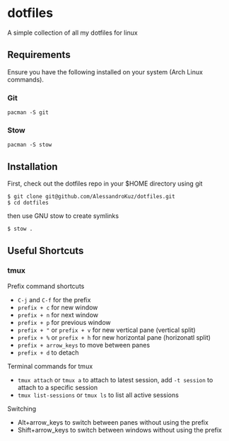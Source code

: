 # dotfiles
A simple collection of all my dotfiles for linux

## Requirements

Ensure you have the following installed on your system (Arch Linux commands).

### Git

```
pacman -S git
```

### Stow

```
pacman -S stow
```

## Installation

First, check out the dotfiles repo in your $HOME directory using git

```
$ git clone git@github.com/AlessandroKuz/dotfiles.git
$ cd dotfiles
```

then use GNU stow to create symlinks

```
$ stow .
```

## Useful Shortcuts
### tmux
Prefix command shortcuts
- `C-j` and `C-f` for the prefix
- `prefix + c` for new window
- `prefix + n` for next window
- `prefix + p` for previous window
- `prefix + "` or `prefix + v` for new vertical pane (vertical split)
- `prefix + %` or `prefix + h` for new horizontal pane (horizonatl split)
- `prefix + arrow_keys` to move between panes
- `prefix + d` to detach

Terminal commands for tmux
- `tmux attach` or `tmux a` to attach to latest session, add `-t session` to attach to a specific session
- `tmux list-sessions` or `tmux ls` to list all active sessions

Switching
- Alt+arrow_keys to switch between panes without using the prefix
- Shift+arrow_keys to switch between windows without using the prefix

